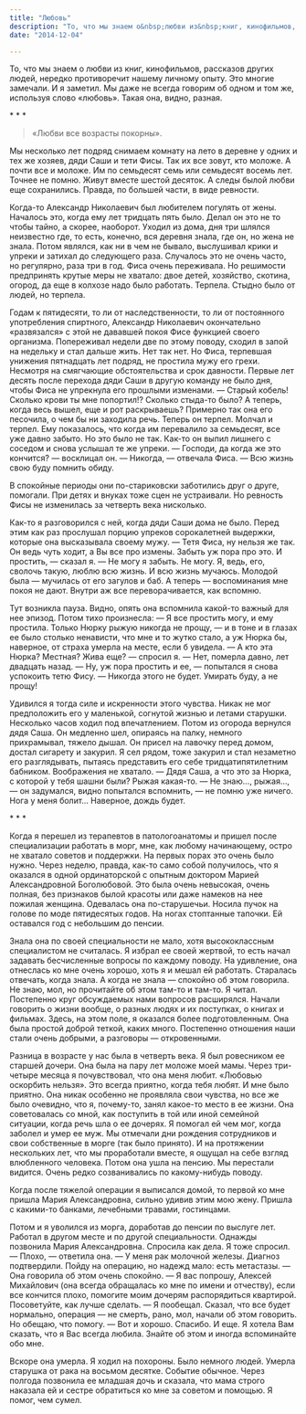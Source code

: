 ```yaml
---
title: "Любовь"
description: "То, что мы знаем о&nbsp;любви из&nbsp;книг, кинофильмов, рассказов других людей, нередко противоречит нашему личному опыту. Это многие замечали. И&nbsp;я&nbsp;заметил. Мы даже не&nbsp;всегда говорим об одном и&nbsp;том же, используя слово &laquo;любовь&raquo;. Такая она, видно, разная"
date: "2014-12-04"

---
```


То, что мы знаем о любви из книг, кинофильмов, рассказов других людей, нередко противоречит нашему личному опыту. Это многие замечали. И я заметил. Мы даже не всегда говорим об одном и том же, используя слово «любовь». Такая она, видно, разная.

\*&nbsp;\*&nbsp;\*

>«Любви все возрасты покорны».

Мы несколько лет подряд снимаем комнату на лето в деревне у одних и тех же хозяев, дяди Саши и тети Фисы. Так их все зовут, кто моложе. А почти все и моложе. Им по семьдесят семь или семьдесят восемь лет. Точнее не помню. Живут вместе шестой десяток. А следы былой любви еще сохранились. Правда, по большей части, в виде ревности.

Когда-то Александр Николаевич был любителем погулять от жены. Началось это, когда ему лет тридцать пять было. Делал он это не то чтобы тайно, а скорее, наоборот. Уходил из дома, дня три шлялся неизвестно где, то есть, конечно, вся деревня знала, где он, но жена не знала. Потом являлся, как ни в чем не бывало, выслушивал крики и упреки и затихал до следующего раза. Случалось это не очень часто, но регулярно, раза три в год. Фиса очень переживала. Но решимости предпринять крутые меры не хватало: двое детей, хозяйство, скотина, огород, да еще в колхозе надо было работать. Терпела. Стыдно было от людей, но терпела.

Годам к пятидесяти, то ли от наследственности, то ли от постоянного употребления спиртного, Александр Николаевич окончательно «развязался» с этой не дававшей покоя Фисе функцией своего организма. Попереживал недели две по этому поводу, сходил в запой на недельку и стал дальше жить. Нет так нет. Но Фиса, терпевшая унижения пятнадцать лет подряд, не простила мужу его грехи. Несмотря на смягчающие обстоятельства и срок давности. Первые лет десять после перехода дяди Саши в другую команду не было дня, чтобы Фиса не упрекнула его прошлыми изменами. 
— Старый кобель! Сколько крови ты мне попортил!? Сколько стыда-то было? А теперь, когда весь вышел, еще и рот раскрываешь?
Примерно так она его песочила, о чем бы ни заходила речь. Теперь он терпел. Молчал и терпел. Ему показалось, что когда им перевалило за семьдесят, все уже давно забыто. Но это было не так. Как-то он выпил лишнего с соседом и снова услышал те же упреки. 
— Господи, да когда же это кончится? — восклицал он.
— Никогда, — отвечала Фиса. — Всю жизнь свою буду помнить обиду.

В спокойные периоды они по-стариковски заботились друг о друге, помогали. При детях и внуках тоже сцен не устраивали. Но ревность Фисы не изменилась за четверть века нисколько.

Как-то я разговорился с ней, когда дяди Саши дома не было. Перед этим как раз прослушал порцию упреков сорокалетней выдержки, которые она высказывала своему мужу. 
— Тетя Фиса, ну нельзя же так. Он ведь чуть ходит, а Вы все про измены. Забыть уж пора про это. И простить, — сказал  я. 
— Не могу я забыть. Не могу. Я, ведь, его, сволочь такую, люблю всю жизнь. И всю жизнь мучаюсь. Молодой была — мучилась от его загулов и баб. А теперь — воспоминания мне покоя не дают. Внутри аж все переворачивается, как вспомню.

Тут возникла пауза. Видно, опять она вспомнила какой-то важный для нее эпизод. Потом тихо произнесла:
— Я все простить могу, и ему простила. Только Нюрку рыжую никогда не прощу, — и в тоне и в глазах ее было столько ненависти, что мне и то жутко стало, а уж Нюрка бы, наверное, от страха умерла на месте, если б увидела.
— А кто эта Нюрка? Местная? Жива еще? — спросил  я.
— Нет, померла давно, лет двадцать назад.
— Ну, уж пора простить и ее, — попытался я снова успокоить тетю Фису.
— Никогда этого не будет. Умирать буду, а не прощу!

Удивился я тогда силе и искренности этого чувства. Никак не мог предположить его у маленькой, согнутой жизнью и летами старушки. Несколько часов ходил под впечатлением. Потом из огорода вернулся дядя Саша. Он медленно шел, опираясь на палку, немного прихрамывал, тяжело дышал. Он присел на лавочку перед домом, достал сигарету и закурил. Я сел рядом, тоже закурил и стал незаметно его разглядывать, пытаясь представить его себе тридцатипятилетним бабником. Воображения не хватало.
— Дядя Саша, а что это за Нюрка, с которой у тебя шашни были? Рыжая какая-то.
— Не знаю…, рыжая…, — он задумался, видно попытался вспомнить, — не помню уже ничего. Нога у меня болит… Наверное, дождь будет.

\*&nbsp;\*&nbsp;\*

Когда я перешел из терапевтов в патологоанатомы и пришел после специализации работать в морг, мне, как любому начинающему, остро не хватало советов и поддержки. На первых порах это очень было нужно. Через неделю, правда, как-то само собой получилось, что я оказался в одной ординаторской с опытным доктором Марией Александровной Боголюбовой. Это была очень невысокая, очень полная, без признаков былой красоты или даже намеков на нее пожилая женщина. Одевалась она по-старушечьи. Носила пучок на голове по моде пятидесятых годов. На ногах стоптанные тапочки. Ей оставался год с небольшим до пенсии.

Знала она по своей специальности не мало, хотя высококлассным специалистом не считалась. Я избрал ее своей жертвой, то есть начал задавать бесчисленные вопросы по каждому поводу. На удивление, она отнеслась ко мне очень хорошо, хоть я и мешал ей работать. Старалась отвечать, когда знала. А когда не знала — спокойно об этом говорила. Не знаю, мол, но прочитайте об этом там-то и там-то. Я читал. 
Постепенно круг обсуждаемых нами вопросов расширялся. Начали говорить о жизни вообще, о разных людях и их поступках, о книгах и фильмах. Здесь, на этом поле, я оказался более подготовленным. Она была простой доброй теткой, каких много. Постепенно отношения наши стали очень добрыми, а разговоры — откровенными.

Разница в возрасте у нас была в четверть века. Я был ровесником ее старшей дочери. Она была на пару лет моложе моей мамы. Через три-четыре месяца я почувствовал, что она меня любит. «Любовью оскорбить нельзя». Это всегда приятно, когда тебя любят. И мне было приятно. Она никак особенно не проявляла свои чувства, но все же было очевидно, что я, почему-то, занял какое-то место в ее жизни. Она советовалась со мной, как поступить в той или иной семейной ситуации, когда речь шла о ее дочерях. Я помогал ей чем мог, когда заболел и умер ее муж. Мы отмечали дни рождения сотрудников и свои собственные в морге (так было принято). И на протяжении нескольких лет, что мы проработали вместе, я ощущал на себе взгляд влюбленного человека. Потом она ушла на пенсию. Мы перестали видится. Очень редко созванивались по какому-нибудь поводу.

Когда после тяжелой операции я выписался домой, то первой ко мне пришла Мария Александровна, сильно удивив этим мою жену. Пришла с какими-то банками, лечебными травами, гостинцами.

Потом и я уволился из морга, доработав до пенсии по выслуге лет. Работал в другом месте и по другой специальности. Однажды позвонила Мария Александровна. Спросила как дела. Я тоже спросил. 
— Плохо, — ответила она. — У меня рак молочной железы. Диагноз подтвердили. Пойду на операцию, но надежд мало: есть метастазы. — Она говорила об этом очень спокойно. — Я вас попрошу, Алексей Михайлович (она всегда обращалась ко мне по имени и отчеству), если все кончится плохо, помогите моим дочерям распорядиться квартирой. Посоветуйте, как лучше сделать. — Я пообещал. Сказал, что все будет нормально, операция — не смерть, рано, мол, начали об этом говорить. Но обещаю, что помогу.
— Вот и хорошо. Спасибо. И еще. Я хотела Вам сказать, что я Вас всегда любила. Знайте об этом и иногда вспоминайте обо мне.

Вскоре она умерла. Я ходил на похороны. Было немного людей. Умерла старушка от рака на восьмом десятке. Событие обычное. Через полгода позвонила ее младшая дочь и сказала, что мама строго наказала ей и сестре обратиться ко мне за советом и помощью. Я помог, чем сумел.
